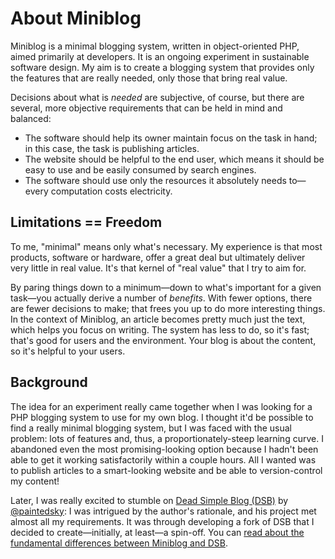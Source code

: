 # About Miniblog

Miniblog is a minimal blogging system, written in object-oriented PHP, aimed primarily at developers.  It is an ongoing experiment in sustainable software design.  My aim is to create a blogging system that provides only the features that are really needed, only those that bring real value.

Decisions about what is *needed* are subjective, of course, but there are several, more objective requirements that can be held in mind and balanced:

- The software should help its owner maintain focus on the task in hand; in this case, the task is publishing articles.
- The website should be helpful to the end user, which means it should be easy to use and be easily consumed by search engines.
- The software should use only the resources it absolutely needs to&mdash;every computation costs electricity.

## Limitations == Freedom

To me, "minimal" means only what's necessary.  My experience is that most products, software or hardware, offer a great deal but ultimately deliver very little in real value.  It's that kernel of "real value" that I try to aim for.

By paring things down to a minimum&mdash;down to what's important for a given task&mdash;you actually derive a number of *benefits*.  With fewer options, there are fewer decisions to make; that frees you up to do more interesting things.  In the context of Miniblog, an article becomes pretty much just the text, which helps you focus on writing.  The system has less to do, so it's fast; that's good for users and the environment.  Your blog is about the content, so it's helpful to your users.

## Background

The idea for an experiment really came together when I was looking for a PHP blogging system to use for my own blog.  I thought it'd be possible to find a really minimal blogging system, but I was faced with the usual problem: lots of features and, thus, a proportionately-steep learning curve.  I abandoned even the most promising-looking option because I hadn't been able to get it working satisfactorily within a couple hours.  All I wanted was to publish articles to a smart-looking website and be able to version-control my content!

Later, I was really excited to stumble on [Dead Simple Blog (DSB)](https://github.com/paintedsky/dead-simple-blog) by [@paintedsky](https://github.com/paintedsky): I was intrigued by the author's rationale, and his project met almost all my requirements.  It was through developing a fork of DSB that I decided to create&mdash;initially, at least&mdash;a spin-off.  You can [read about the fundamental differences between Miniblog and DSB](miniblog-vs-dsb.md).
